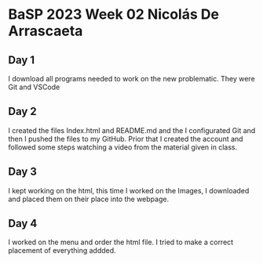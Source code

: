 # BaSP 2023 Week 02 Nicolás De Arrascaeta



## Day 1

I download all programs needed to work on the new problematic.
They were Git and VSCode

## Day 2

I created the files Index.html and README.md and the I configurated Git and then I pushed
the files to my GitHub. Prior that I created the account and followed some steps watching
a video from the material given in class.

## Day 3 

I kept working on the html, this time I worked on the Images, I downloaded and placed them on 
their  place into the webpage.

## Day 4 

I worked on the menu and order the html file. I tried to make a correct placement of everything addded.